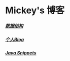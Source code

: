 # Mickey's 博客
##### [数据结构](/data-structure/index "数据结构")
##### [个人Blog](/blog "个人博客")
##### [Java Snippets](/snippets/index.md "代码片段")
<!--

##### [数据结构](/data-structure/index "数据结构")

##### [算法](/algorithm/index)

##### [面试题总结](/interview "面试题总结")

##### [个人Blog](/blog "个人博客")

##### [各种demo](/demo/index "各种demo")

##### [读书笔记](/readbook/readme  "读书笔记")

##### [源码阅读](/sourceread "源码阅读")

##### [简历模板](/resume-template "简历模板")

##### [遇到的问题](/problem "遇到的问题")

##### [Java Snippets](/snippets/index.md "代码片段")

##### [IDEA](/idea/readme.md "idea")

##### [书单](/booklist/index "技术书单")

##### [面试](/interview-others "Java面试")

##### [课程学习](/courses/index "课程学习")

##### [学习方法论](/learning/index "学习方法")

 ##### [Golang](/languages/go/index) -->
